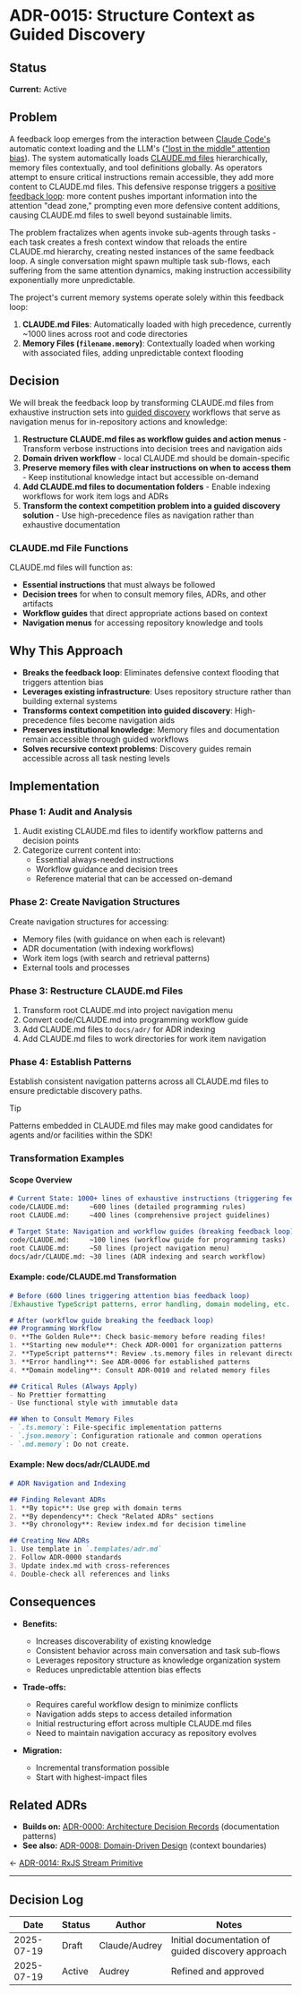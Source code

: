 # ADR-0015: Structure Context as Guided Discovery

## Status

**Current:** Active

## Problem

A feedback loop emerges from the interaction between [Claude Code's](https://docs.anthropic.com/en/docs/claude-code) automatic context loading and the LLM's (["lost in the middle" attention bias](https://arxiv.org/abs/2406.16008)). The system automatically loads [CLAUDE.md files](https://docs.anthropic.com/en/docs/claude-code/memory) hierarchically, memory files contextually, and tool definitions globally. As operators attempt to ensure critical instructions remain accessible, they add more content to CLAUDE.md files. This defensive response triggers a [positive feedback loop](https://en.wikipedia.org/wiki/Positive_feedback): more content pushes important information into the attention "dead zone," prompting even more defensive content additions, causing CLAUDE.md files to swell beyond sustainable limits.

The problem fractalizes when agents invoke sub-agents through tasks - each task creates a fresh context window that reloads the entire CLAUDE.md hierarchy, creating nested instances of the same feedback loop. A single conversation might spawn multiple task sub-flows, each suffering from the same attention dynamics, making instruction accessibility exponentially more unpredictable.

The project's current memory systems operate solely within this feedback loop:

1. **CLAUDE.md Files**: Automatically loaded with high precedence, currently ~1000 lines across root and code directories
2. **Memory Files (`filename.memory`)**: Contextually loaded when working with associated files, adding unpredictable context flooding

## Decision

We will break the feedback loop by transforming CLAUDE.md files from exhaustive instruction sets into [guided discovery](https://startmontessori.com/glossary/guided-discovery/) workflows that serve as navigation menus for in-repository actions and knowledge:

1. **Restructure CLAUDE.md files as workflow guides and action menus** - Transform verbose instructions into decision trees and navigation aids
2. **Domain driven workflow** - local CLAUDE.md should be domain-specific
3. **Preserve memory files with clear instructions on when to access them** - Keep institutional knowledge intact but accessible on-demand
4. **Add CLAUDE.md files to documentation folders** - Enable indexing workflows for work item logs and ADRs
5. **Transform the context competition problem into a guided discovery solution** - Use high-precedence files as navigation rather than exhaustive documentation

### CLAUDE.md File Functions

CLAUDE.md files will function as:
- **Essential instructions** that must always be followed
- **Decision trees** for when to consult memory files, ADRs, and other artifacts
- **Workflow guides** that direct appropriate actions based on context
- **Navigation menus** for accessing repository knowledge and tools

## Why This Approach

- **Breaks the feedback loop**: Eliminates defensive context flooding that triggers attention bias
- **Leverages existing infrastructure**: Uses repository structure rather than building external systems
- **Transforms context competition into guided discovery**: High-precedence files become navigation aids
- **Preserves institutional knowledge**: Memory files and documentation remain accessible through guided workflows
- **Solves recursive context problems**: Discovery guides remain accessible across all task nesting levels

## Implementation

### Phase 1: Audit and Analysis

1. Audit existing CLAUDE.md files to identify workflow patterns and decision points
2. Categorize current content into:
   - Essential always-needed instructions
   - Workflow guidance and decision trees
   - Reference material that can be accessed on-demand

### Phase 2: Create Navigation Structures

Create navigation structures for accessing:
- Memory files (with guidance on when each is relevant)
- ADR documentation (with indexing workflows)
- Work item logs (with search and retrieval patterns)
- External tools and processes

### Phase 3: Restructure CLAUDE.md Files

1. Transform root CLAUDE.md into project navigation menu
2. Convert code/CLAUDE.md into programming workflow guide
3. Add CLAUDE.md files to `docs/adr/` for ADR indexing
4. Add CLAUDE.md files to work directories for work item navigation

### Phase 4: Establish Patterns

Establish consistent navigation patterns across all CLAUDE.md files to ensure predictable discovery paths.

> [!TIP]
> Patterns embedded in CLAUDE.md files may make good candidates for agents and/or facilities within the SDK!

### Transformation Examples

#### Scope Overview

```markdown
# Current State: 1000+ lines of exhaustive instructions (triggering feedback loop)
code/CLAUDE.md:     ~600 lines (detailed programming rules)
root CLAUDE.md:     ~400 lines (comprehensive project guidelines)

# Target State: Navigation and workflow guides (breaking feedback loop)
code/CLAUDE.md:     ~100 lines (workflow guide for programming tasks)
root CLAUDE.md:     ~50 lines (project navigation menu)
docs/adr/CLAUDE.md: ~30 lines (ADR indexing and search workflow)
```

#### Example: code/CLAUDE.md Transformation

```markdown
# Before (600 lines triggering attention bias feedback loop)
[Exhaustive TypeScript patterns, error handling, domain modeling, etc...]

# After (workflow guide breaking the feedback loop)
## Programming Workflow
0. **The Golden Rule**: Check basic-memory before reading files!
1. **Starting new module**: Check ADR-0001 for organization patterns
2. **TypeScript patterns**: Review .ts.memory files in relevant directories
3. **Error handling**: See ADR-0006 for established patterns
4. **Domain modeling**: Consult ADR-0010 and related memory files

## Critical Rules (Always Apply)
- No Prettier formatting
- Use functional style with immutable data

## When to Consult Memory Files
- `.ts.memory`: File-specific implementation patterns
- `.json.memory`: Configuration rationale and common operations
- `.md.memory`: Do not create.
```

#### Example: New docs/adr/CLAUDE.md

```markdown
# ADR Navigation and Indexing

## Finding Relevant ADRs
1. **By topic**: Use grep with domain terms
2. **By dependency**: Check "Related ADRs" sections
3. **By chronology**: Review index.md for decision timeline

## Creating New ADRs
1. Use template in `.templates/adr.md`
2. Follow ADR-0000 standards
3. Update index.md with cross-references
4. Double-check all references and links
```

## Consequences

- **Benefits:**
  - Increases discoverability of existing knowledge
  - Consistent behavior across main conversation and task sub-flows
  - Leverages repository structure as knowledge organization system
  - Reduces unpredictable attention bias effects

- **Trade-offs:**
  - Requires careful workflow design to minimize conflicts
  - Navigation adds steps to access detailed information
  - Initial restructuring effort across multiple CLAUDE.md files
  - Need to maintain navigation accuracy as repository evolves

- **Migration:**
  - Incremental transformation possible
  - Start with highest-impact files

## Related ADRs

- **Builds on:** [ADR-0000: Architecture Decision Records](0000-architecture-decision-records.md) (documentation patterns)
- **See also:** [ADR-0008: Domain-Driven Design](0008-domain-driven-design.md) (context boundaries)

← [ADR-0014: RxJS Stream Primitive](0014-rxjs-stream-primitive.md) 

---

## Decision Log

| Date | Status | Author | Notes |
|------|--------|--------|-------|
| 2025-07-19 | Draft | Claude/Audrey | Initial documentation of guided discovery approach |
| 2025-07-19 | Active | Audrey | Refined and approved |
